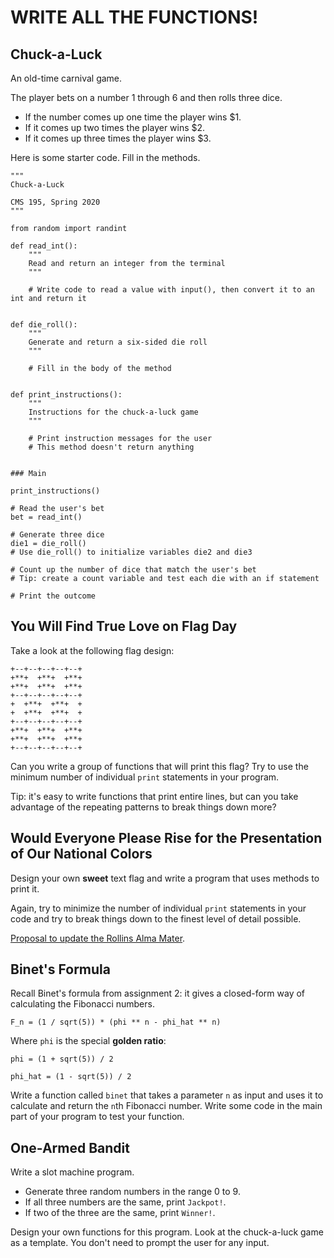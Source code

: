 # WRITE ALL THE FUNCTIONS!

## Chuck-a-Luck

An old-time carnival game.

The player bets on a number 1 through 6 and then rolls three dice.

- If the number comes up one time the player wins $1.
- If it comes up two times the player wins $2.
- If it comes up three times the player wins $3.

Here is some starter code. Fill in the methods.

```
"""
Chuck-a-Luck

CMS 195, Spring 2020
"""

from random import randint

def read_int():
    """
    Read and return an integer from the terminal
    """
    
    # Write code to read a value with input(), then convert it to an int and return it
    
  
def die_roll():
    """
    Generate and return a six-sided die roll
    """
    
    # Fill in the body of the method


def print_instructions():
    """
    Instructions for the chuck-a-luck game
    """
    
    # Print instruction messages for the user
    # This method doesn't return anything
    
    
### Main
    
print_instructions()

# Read the user's bet
bet = read_int()

# Generate three dice
die1 = die_roll()
# Use die_roll() to initialize variables die2 and die3
    
# Count up the number of dice that match the user's bet
# Tip: create a count variable and test each die with an if statement

# Print the outcome

```

## You Will Find True Love on Flag Day

Take a look at the following flag design:

```
+--+--+--+--+--+
+**+  +**+  +**+
+**+  +**+  +**+
+--+--+--+--+--+
+  +**+  +**+  +
+  +**+  +**+  +
+--+--+--+--+--+
+**+  +**+  +**+
+**+  +**+  +**+
+--+--+--+--+--+
```

Can you write a group of functions that will print this flag? Try to use the minimum number of individual `print` statements in your program.

Tip: it's easy to write functions that print entire lines, but can you take advantage of the repeating patterns to break things down more?

## Would Everyone Please Rise for the Presentation of Our National Colors

Design your own **sweet** text flag and write a program that uses methods to print it.

Again, try to minimize the number of individual `print` statements in your code and try to break things down to the finest level of detail possible.

[Proposal to update the Rollins Alma Mater](https://www.youtube.com/watch?v=fiyL-bKwL4U).


## Binet's Formula
Recall Binet's formula from assignment 2: it gives a closed-form way of calculating the Fibonacci numbers.

```
F_n = (1 / sqrt(5)) * (phi ** n - phi_hat ** n)
```

Where `phi` is the special **golden ratio**:

```
phi = (1 + sqrt(5)) / 2

phi_hat = (1 - sqrt(5)) / 2
```

Write a function called `binet` that takes a parameter `n` as input and uses it to calculate and return the `n`th Fibonacci number. Write 
some code in the main part of your program to test your function.

## One-Armed Bandit

Write a slot machine program.

- Generate three random numbers in the range 0 to 9.
- If all three numbers are the same, print `Jackpot!`.
- If two of the three are the same, print `Winner!`.

Design your own functions for this program. Look at the chuck-a-luck game as a template. You don't need to prompt the user for any input.


